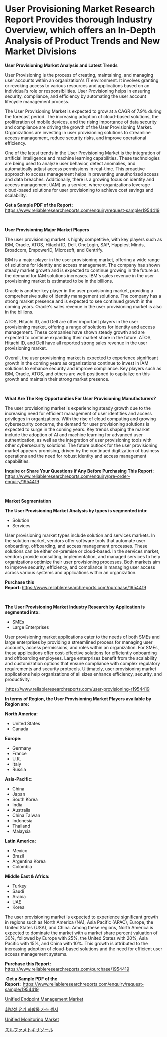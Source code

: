 <p><h1>User Provisioning Market Research Report Provides thorough Industry Overview, which offers an In-Depth Analysis of Product Trends and New Market Divisions</h1></p><p><strong>User Provisioning Market Analysis and Latest Trends</strong></p>
<p><p>User Provisioning is the process of creating, maintaining, and managing user accounts within an organization's IT environment. It involves granting or revoking access to various resources and applications based on an individual's role or responsibilities. User Provisioning helps in ensuring security, compliance, and efficiency by automating the user account lifecycle management process.</p><p>The User Provisioning Market is expected to grow at a CAGR of 7.9% during the forecast period. The increasing adoption of cloud-based solutions, the proliferation of mobile devices, and the rising importance of data security and compliance are driving the growth of the User Provisioning Market. Organizations are investing in user provisioning solutions to streamline access management, reduce security risks, and improve operational efficiency.</p><p>One of the latest trends in the User Provisioning Market is the integration of artificial intelligence and machine learning capabilities. These technologies are being used to analyze user behavior, detect anomalies, and automatically adjust access permissions in real-time. This proactive approach to access management helps in preventing unauthorized access and data breaches. Additionally, there is a growing focus on identity and access management (IAM) as a service, where organizations leverage cloud-based solutions for user provisioning to achieve cost savings and scalability.</p></p>
<p><strong>Get a Sample PDF of the Report:&nbsp;</strong> <a href="https://www.reliableresearchreports.com/enquiry/request-sample/1954419">https://www.reliableresearchreports.com/enquiry/request-sample/1954419</a></p>
<p>&nbsp;</p>
<p><strong>User Provisioning Major Market Players</strong></p>
<p><p>The user provisioning market is highly competitive, with key players such as IBM, Oracle, ATOS, Hitachi ID, Dell, OneLogin, SAP, Happiest Minds, Broadcom, EmpowerID, Microsoft, and Centrify. </p><p>IBM is a major player in the user provisioning market, offering a wide range of solutions for identity and access management. The company has shown steady market growth and is expected to continue growing in the future as the demand for IAM solutions increases. IBM's sales revenue in the user provisioning market is estimated to be in the billions.</p><p>Oracle is another key player in the user provisioning market, providing a comprehensive suite of identity management solutions. The company has a strong market presence and is expected to see continued growth in the coming years. Oracle's sales revenue in the user provisioning market is also in the billions.</p><p>ATOS, Hitachi ID, and Dell are other important players in the user provisioning market, offering a range of solutions for identity and access management. These companies have shown steady growth and are expected to continue expanding their market share in the future. ATOS, Hitachi ID, and Dell have all reported strong sales revenue in the user provisioning market.</p><p>Overall, the user provisioning market is expected to experience significant growth in the coming years as organizations continue to invest in IAM solutions to enhance security and improve compliance. Key players such as IBM, Oracle, ATOS, and others are well-positioned to capitalize on this growth and maintain their strong market presence.</p></p>
<p>&nbsp;</p>
<p><strong>What Are The Key Opportunities For User Provisioning Manufacturers?</strong></p>
<p><p>The user provisioning market is experiencing steady growth due to the increasing need for efficient management of user identities and access privileges in organizations. With the rise of cloud computing and growing cybersecurity concerns, the demand for user provisioning solutions is expected to surge in the coming years. Key trends shaping the market include the adoption of AI and machine learning for advanced user authentication, as well as the integration of user provisioning tools with other cybersecurity solutions. The future outlook for the user provisioning market appears promising, driven by the continued digitization of business operations and the need for robust identity and access management capabilities.</p></p>
<p><strong>Inquire or Share Your Questions If Any Before Purchasing This Report:</strong> <a href="https://www.reliableresearchreports.com/enquiry/pre-order-enquiry/1954419">https://www.reliableresearchreports.com/enquiry/pre-order-enquiry/1954419</a></p>
<p>&nbsp;</p>
<p><strong>Market Segmentation</strong></p>
<p><strong>The User Provisioning Market Analysis by types is segmented into:</strong></p>
<p><ul><li>Solution</li><li>Services</li></ul></p>
<p><p>User provisioning market types include solution and services markets. In the solution market, vendors offer software tools that automate user onboarding, offboarding, and access management processes. These solutions can be either on-premise or cloud-based. In the services market, vendors provide consulting, implementation, and managed services to help organizations optimize their user provisioning processes. Both markets aim to improve security, efficiency, and compliance in managing user access across various systems and applications within an organization.</p></p>
<p><strong>Purchase this Report:&nbsp;</strong><a href="https://www.reliableresearchreports.com/purchase/1954419">https://www.reliableresearchreports.com/purchase/1954419</a></p>
<p>&nbsp;</p>
<p><strong>The User Provisioning Market Industry Research by Application is segmented into:</strong></p>
<p><ul><li>SMEs</li><li>Large Enterprises</li></ul></p>
<p><p>User provisioning market applications cater to the needs of both SMEs and large enterprises by providing a streamlined process for managing user accounts, access permissions, and roles within an organization. For SMEs, these applications offer cost-effective solutions for efficiently onboarding and offboarding employees. Large enterprises benefit from the scalability and customization options that ensure compliance with complex regulatory requirements and security protocols. Ultimately, user provisioning market applications help organizations of all sizes enhance efficiency, security, and productivity.</p></p>
<p><a href="https://www.reliableresearchreports.com/user-provisioning-r1954419">&nbsp;https://www.reliableresearchreports.com/user-provisioning-r1954419</a></p>
<p><strong>In terms of Region, the User Provisioning Market Players available by Region are:</strong></p>
<p>
    <p> <strong> North America: </strong>
        <ul>
            <li>United States</li>
            <li>Canada</li>
        </ul>
        </p> 
    <p> <strong> Europe: </strong>
        <ul>
            <li>Germany</li>
            <li>France</li>
            <li>U.K.</li>
            <li>Italy</li>
            <li>Russia</li>
        </ul>
        </p> 
    <p> <strong> Asia-Pacific: </strong>
        <ul>
            <li>China</li>
            <li>Japan</li>
            <li>South Korea</li>
            <li>India</li>
            <li>Australia</li>
            <li>China Taiwan</li>
            <li>Indonesia</li>
            <li>Thailand</li>
            <li>Malaysia</li>
        </ul>
        </p> 
    <p> <strong> Latin America: </strong>
        <ul>
            <li>Mexico</li>
            <li>Brazil</li>
            <li>Argentina Korea</li>
            <li>Colombia</li>
        </ul>
        </p> 
    <p> <strong> Middle East & Africa: </strong>
        <ul>
            <li>Turkey</li>
            <li>Saudi</li>
            <li>Arabia</li>
            <li>UAE</li>
            <li>Korea</li>
        </ul>
    </p>
    </p>
<p><p>The user provisioning market is expected to experience significant growth in regions such as North America (NA), Asia Pacific (APAC), Europe, the United States (USA), and China. Among these regions, North America is expected to dominate the market with a market share percent valuation of 30%, followed by Europe with 25%, the United States with 20%, Asia Pacific with 15%, and China with 10%. This growth is attributed to the increasing adoption of cloud-based solutions and the need for efficient user access management systems.</p></p>
<p><strong>Purchase this Report: </strong><a href="https://www.reliableresearchreports.com/purchase/1954419">https://www.reliableresearchreports.com/purchase/1954419</a></p>
<p>&nbsp;<strong>Get a Sample PDF of the Report:&nbsp;&nbsp;</strong><a href="https://www.reliableresearchreports.com/enquiry/request-sample/1954419">https://www.reliableresearchreports.com/enquiry/request-sample/1954419</a></p>
<p><strong></strong></p>
<p><p><a href="https://github.com/nathandecarvalho/Market-Research-Report-List-2/blob/main/unified-endpoint-management-market.md">Unified Endpoint Management Market</a></p><p><a href="https://github.com/JackieFauhey9089475/Market-Research-Report-List-1/blob/main/116279418468.md">휘발성 유기 화합물 가스 센서</a></p><p><a href="https://github.com/kosella/Market-Research-Report-List-2/blob/main/unified-monitoring-market.md">Unified Monitoring Market</a></p><p><a href="https://github.com/CloydAbbott2023/Market-Research-Report-List-1/blob/main/371008520227.md">スルファメトキサゾール</a></p></p>